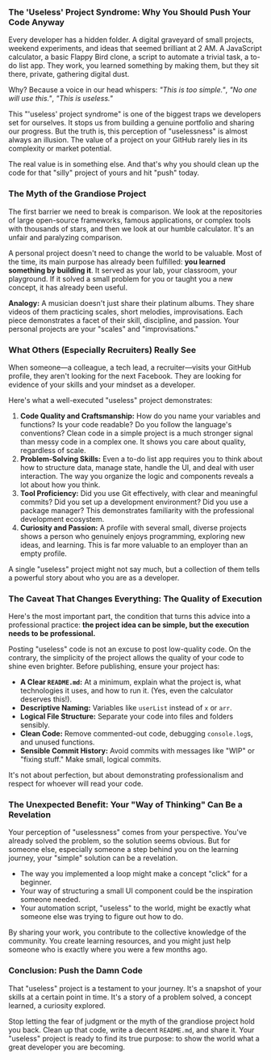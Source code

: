 ### The 'Useless' Project Syndrome: Why You Should Push Your Code Anyway

Every developer has a hidden folder. A digital graveyard of small projects, weekend experiments, and ideas that seemed brilliant at 2 AM. A JavaScript calculator, a basic Flappy Bird clone, a script to automate a trivial task, a to-do list app. They work, you learned something by making them, but they sit there, private, gathering digital dust.

Why? Because a voice in our head whispers: *"This is too simple."*, *"No one will use this."*, *"This is useless."*

This "'useless' project syndrome" is one of the biggest traps we developers set for ourselves. It stops us from building a genuine portfolio and sharing our progress. But the truth is, this perception of "uselessness" is almost always an illusion. The value of a project on your GitHub rarely lies in its complexity or market potential.

The real value is in something else. And that's why you should clean up the code for that "silly" project of yours and hit "push" today.

### The Myth of the Grandiose Project

The first barrier we need to break is comparison. We look at the repositories of large open-source frameworks, famous applications, or complex tools with thousands of stars, and then we look at our humble calculator. It's an unfair and paralyzing comparison.

A personal project doesn't need to change the world to be valuable. Most of the time, its main purpose has already been fulfilled: **you learned something by building it**. It served as your lab, your classroom, your playground. If it solved a small problem for you or taught you a new concept, it has already been useful.

**Analogy:** A musician doesn't just share their platinum albums. They share videos of them practicing scales, short melodies, improvisations. Each piece demonstrates a facet of their skill, discipline, and passion. Your personal projects are your "scales" and "improvisations."

### What Others (Especially Recruiters) Really See

When someone—a colleague, a tech lead, a recruiter—visits your GitHub profile, they aren't looking for the next Facebook. They are looking for evidence of your skills and your mindset as a developer.

Here's what a well-executed "useless" project demonstrates:

1.  **Code Quality and Craftsmanship:** How do you name your variables and functions? Is your code readable? Do you follow the language's conventions? Clean code in a simple project is a much stronger signal than messy code in a complex one. It shows you care about quality, regardless of scale.
2.  **Problem-Solving Skills:** Even a to-do list app requires you to think about how to structure data, manage state, handle the UI, and deal with user interaction. The way you organize the logic and components reveals a lot about how you think.
3.  **Tool Proficiency:** Did you use Git effectively, with clear and meaningful commits? Did you set up a development environment? Did you use a package manager? This demonstrates familiarity with the professional development ecosystem.
4.  **Curiosity and Passion:** A profile with several small, diverse projects shows a person who genuinely enjoys programming, exploring new ideas, and learning. This is far more valuable to an employer than an empty profile.

A single "useless" project might not say much, but a collection of them tells a powerful story about who you are as a developer.

### The Caveat That Changes Everything: The Quality of Execution

Here's the most important part, the condition that turns this advice into a professional practice: **the project idea can be simple, but the execution needs to be professional.**

Posting "useless" code is not an excuse to post low-quality code. On the contrary, the simplicity of the project allows the quality of your code to shine even brighter. Before publishing, ensure your project has:

*   **A Clear `README.md`:** At a minimum, explain what the project is, what technologies it uses, and how to run it. (Yes, even the calculator deserves this!).
*   **Descriptive Naming:** Variables like `userList` instead of `x` or `arr`.
*   **Logical File Structure:** Separate your code into files and folders sensibly.
*   **Clean Code:** Remove commented-out code, debugging `console.log`s, and unused functions.
*   **Sensible Commit History:** Avoid commits with messages like "WIP" or "fixing stuff." Make small, logical commits.

It's not about perfection, but about demonstrating professionalism and respect for whoever will read your code.

### The Unexpected Benefit: Your "Way of Thinking" Can Be a Revelation

Your perception of "uselessness" comes from your perspective. You've already solved the problem, so the solution seems obvious. But for someone else, especially someone a step behind you on the learning journey, your "simple" solution can be a revelation.

*   The way you implemented a loop might make a concept "click" for a beginner.
*   Your way of structuring a small UI component could be the inspiration someone needed.
*   Your automation script, "useless" to the world, might be exactly what someone else was trying to figure out how to do.

By sharing your work, you contribute to the collective knowledge of the community. You create learning resources, and you might just help someone who is exactly where you were a few months ago.

### Conclusion: Push the Damn Code

That "useless" project is a testament to your journey. It's a snapshot of your skills at a certain point in time. It's a story of a problem solved, a concept learned, a curiosity explored.

Stop letting the fear of judgment or the myth of the grandiose project hold you back. Clean up that code, write a decent `README.md`, and share it. Your "useless" project is ready to find its true purpose: to show the world what a great developer you are becoming.